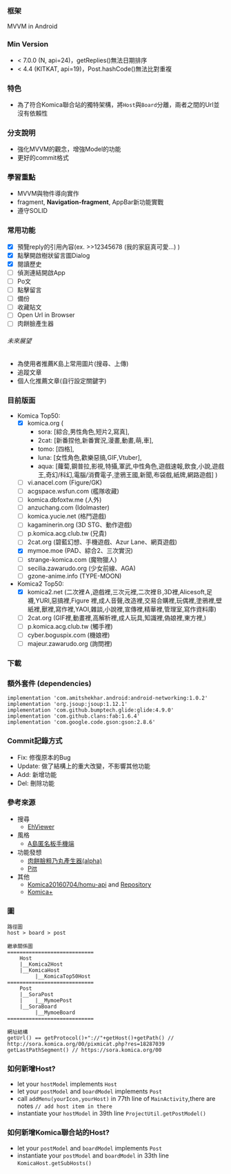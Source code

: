 ### 框架
MVVM in Android

### Min Version
 - < 7.0.0 (N, api=24)，getReplies()無法日期排序
 - < 4.4 (KITKAT, api=19)，Post.hashCode()無法比對重複

### 特色
 - 為了符合Komica聯合站的獨特架構，將`Host`與`Board`分離，兩者之間的Url並沒有依賴性

### 分支說明
 - 強化MVVM的觀念，增強Model的功能
 - 更好的commit格式

### 學習重點
 - MVVM與物件導向實作
 - fragment, **Navigation-fragment**, AppBar新功能實戰
 - 遵守SOLID


### 常用功能
 - [x] 預覽reply的引用內容(ex. >>12345678 (我的家庭真可愛...) )
 - [x] 點擊開啟樹狀留言圖Dialog
 - [x] 閱讀歷史
 - [ ] 偵測連結開啟App
 - [ ] Po文
 - [ ] 點擊留言
 - [ ] 備份
 - [ ] 收藏貼文
 - [ ] Open Url in Browser
 - [ ] 肉餅臉產生器
 
###### 未來展望
 - 為使用者推薦K島上常用圖片(搜尋、上傳)
 - 追蹤文章
 - 個人化推薦文章(自行設定關鍵字)
 
### 目前版面
 - Komica Top50:
   - [x] komica.org ( 
      - sora: [綜合,男性角色,短片2,寫真],
      - 2cat: [新番捏他,新番實況,漫畫,動畫,萌,車],
      - tomo: [四格],
      - luna: [女性角色,歡樂惡搞,GIF,Vtuber],
      - aqua: [蘿蔔,鋼普拉,影視,特攝,軍武,中性角色,遊戲速報,飲食,小說,遊戲王,奇幻/科幻,電腦/消費電子,塗鴉王國,新聞,布袋戲,紙牌,網路遊戲]
      )
   - [ ] vi.anacel.com (Figure/GK)
   - [ ] acgspace.wsfun.com (艦隊收藏)
   - [ ] komica.dbfoxtw.me (人外)
   - [ ] anzuchang.com (Idolmaster)
   - [ ] komica.yucie.net (格鬥遊戲)
   - [ ] kagaminerin.org (3D STG、動作遊戲)
   - [ ] p.komica.acg.club.tw (兄貴)
   - [ ] 2cat.org (碧藍幻想、手機遊戲、Azur Lane、網頁遊戲)
   - [x] mymoe.moe (PAD、綜合2、三次實況)
   - [ ] strange-komica.com (魔物獵人)
   - [ ] secilia.zawarudo.org (少女前線、AGA)
   - [ ] gzone-anime.info (TYPE-MOON)
 - Komica2 Top50:
   - [x] komica2.net (二次裡Ａ,遊戲裡,三次元裡,二次裡Ｂ,3D裡,Alicesoft,足襪,YURI,惡搞裡,Figure 裡,成人音聲,改造裡,交易合購裡,玩偶裡,塗鴉裡,壁紙裡,獸裡,寫作裡,YAOI,雜談,小說裡,宣傳裡,精華裡,管理室,寫作資料庫) 
   - [ ] 2cat.org (GIF裡,動畫裡,高解析裡,成人玩具,知識裡,偽娘裡,東方裡,)
   - [ ] p.komica.acg.club.tw (觸手裡)
   - [ ] cyber.boguspix.com (機娘裡)
   - [ ] majeur.zawarudo.org (詢問裡)
 
### 下載


 
### 額外套件 (dependencies)
    implementation 'com.amitshekhar.android:android-networking:1.0.2'
    implementation 'org.jsoup:jsoup:1.12.1'
    implementation 'com.github.bumptech.glide:glide:4.9.0'
    implementation 'com.github.clans:fab:1.6.4'
    implementation 'com.google.code.gson:gson:2.8.6'
    
### Commit記錄方式
 - Fix: 修復原本的Bug
 - Update: 做了結構上的重大改變，不影響其他功能
 - Add: 新增功能
 - Del: 刪除功能

### 參考來源
 - 搜尋
    - [EhViewer](https://github.com/seven332/EhViewer)
 - 風格
    - [A島匿名板手機端](https://loyea.com/adnmb/download/latest)
 - 功能發想
    - [肉餅臉粗乃丸產生器(alpha)](https://github.com/send-tree-pay/htm170527)
    - [Pitt](https://play.google.com/store/apps/details?id=com.ihad.ptt)
 - 其他
    - [Komica20160704/homu-api](https://homu.homu-api.com/api) and [Repository](https://github.com/Komica20160704/homu-api)
    - [Komica+](https://github.com/TakumaMochizuki/Komica)

### 圖
```
路徑圖
host > board > post
```
```
繼承關係圖
============================
    Host
    |__Komica2Host
    |__KomicaHost
         |__KomicaTop50Host
============================
    Post
    |__SoraPost
    |    |__MymoePost
    |__SoraBoard
         |__MymoeBoard
============================
```
```
網址結構
getUrl() == getProtocol()+"://"+getHost()+getPath() // http://sora.komica.org/00/pixmicat.php?res=18287039
getLastPathSegment() // https://sora.komica.org/00
```

### 如何新增Host?
 - let your `hostModel` implements `Host`
 - let your `postModel` and `boardModel` implements `Post`
 - call `addMenu(yourIcon,yourHost)` in 77th line of `MainActivity`,there are notes `// add host item in there`
 - instantiate your `hostModel` in 39th line `ProjectUtil.getPostModel()`

### 如何新增Komica聯合站的Host?
 - let your `postModel` and `boardModel` implements `Post`
 - instantiate your `postModel` and `boardModel` in 33th line `KomicaHost.getSubHosts()`